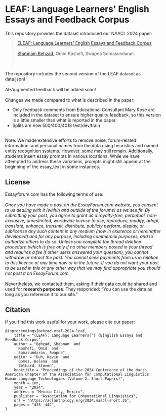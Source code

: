 # LEAF: Language Learners' English Essays and Feedback Corpus


This repository provides the dataset introduced our NAACL 2024 paper:

> [ELEAF: Language Learners' English Essays and Feedback Corpus](https://aclanthology.org/2024.naacl-short.36/) <br><br>
> [Shabnam Behzad](https://shabnam-b.github.io/), Omid Kashefi, Swapna Somasundaran. <br><br><br>





The repository includes the second version of the LEAF dataset as data.jsonl <br><br> AI-Augmented feedback will be added soon!<br><br>
Changes we made compared to what is described in the paper: <br>
- Only feedback comments from Educational Consultant Mary Rose are included in the dataset to ensure higher quality feedback, so this version is a little smaller than what is reported in the paper. <br>
- Splits are now 500/400/4018 test/dev/train <br><br>


Note: We made extensive efforts to remove noise, forum-related information, and personal names from the data using heuristics and named entity recognition systems. However, some may still remain. Additionally, students insert essay prompts in various locations. While we have attempted to address these variations, prompts might still appear at the beginning of the essay_text in some instances.<br>

## License
Essayforum.com has the following terms of use:<br><br>
*Once you have made a post on the EssayForum.com website, you consent to us dealing with it (within and outside
of the forums) as we see fit. By submitting your post, you agree to grant us a royalty-free, perpetual, non-exclusive,
unrestricted, worldwide license to use, reproduce, modify, adapt, translate, enhance, transmit, distribute, publicly
perform, display, or sublicense any such content in any medium (now in existence or hereinafter developed) and
for any purpose, including commercial purposes, and to authorize others to do so. Unless you complete the thread
deletion procedure (which is free only if no other members posted in your thread and requires a fee if other users
answered your question), you cannot withdraw or retract the post. You cannot seek payments from us in relation to
this licence at any time now or in the future. If you do not want your post to be used in this or any other way that we
may find appropriate you should not post it on EssayForum.com.*<br><br>
Nevertheless, we contacted them, asking if their data could be shared and used for **research purposes**.
They responded: “You can use the data as long as you reference it to our site.”

## Citation
If you find this work useful for your work, please cite our paper:

```
@inproceedings{behzad-etal-2024-leaf,
    title = "{LEAF}: Language Learners{'} {E}nglish Essays and Feedback Corpus",
    author = "Behzad, Shabnam  and
      Kashefi, Omid  and
      Somasundaran, Swapna",
    editor = "Duh, Kevin  and
      Gomez, Helena  and
      Bethard, Steven",
    booktitle = "Proceedings of the 2024 Conference of the North American Chapter of the Association for Computational Linguistics: Human Language Technologies (Volume 2: Short Papers)",
    month = jun,
    year = "2024",
    address = "Mexico City, Mexico",
    publisher = "Association for Computational Linguistics",
    url = "https://aclanthology.org/2024.naacl-short.36",
    pages = "433--442",
}
```

